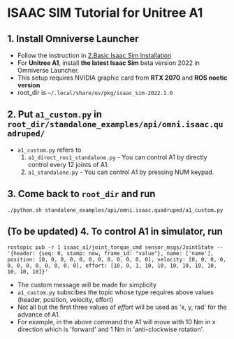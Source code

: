 # ISAAC SIM Tutorial for Unitree A1
## 1. Install Omniverse Launcher
- Follow the instruction in [2.Basic Isaac Sim Installation](https://docs.omniverse.nvidia.com/app_isaacsim/app_isaacsim/install_basic.html)
- For **Unitree A1**, install **the latest Isaac Sim** beta version 2022 in Omniverse Launcher.
- This setup requires NVIDIA graphic card from **RTX 2070** and **ROS noetic version**
- root_dir is ```~/.local/share/ov/pkg/isaac_sim-2022.1.0```

## 2. Put ```a1_custom.py``` in ```root_dir/standalone_examples/api/omni.isaac.quadruped/```
- ```a1_custom.py``` refers to  
  1) ```a1_direct_ros1_standalone.py``` - You can control A1 by directly control every 12 joints of A1. 
  2) ```a1_standalone.py``` - You can control A1 by pressing NUM keypad.


## 3. Come back to ```root_dir``` and run 
```
./python.sh standalone_examples/api/omni.isaac.quadruped/a1_custom.py
```

## (To be updated) 4. To control A1 in simulator, run 
```
rostopic pub -r 1 isaac_a1/joint_torque_cmd sensor_msgs/JointState -- '{header: {seq: 0, stamp: now, frame_id: "value"}, name: ['name'], position: [0, 0, 0, 0, 0, 0, 0, 0, 0, 0, 0, 0], velocity: [0, 0, 0, 0, 0, 0, 0, 0, 0, 0, 0, 0], effort: [10, 0, 1, 10, 10, 10, 10, 10, 10, 10, 10, 10]}'
```
- The custom message will be made for simplicity 
- ```a1_custom.py``` subscibes the topic whose type requires above values (header, position, velocity, effort)
- Not all but the first three values of *effort* will be used as 'x, y, rad' for the advance of A1.  
- For example, in the above command the A1 will move with 10 Nm in x direction which is 'forward' and 1 Nm in 'anti-clockwise rotation'.
